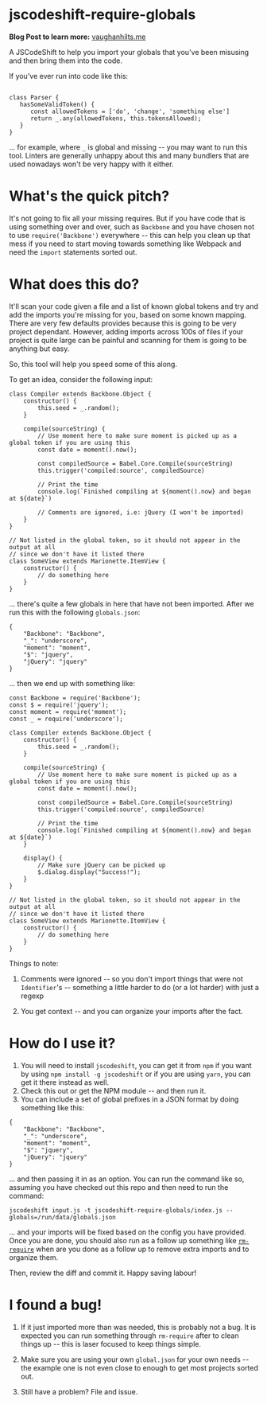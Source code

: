 # jscodeshift-require-globals
**Blog Post to learn more:** [vaughanhilts.me](http://vaughanhilts.me/2018/04/13/automating-adding-missing-require-statements-for-globals-using-jscodeshift.html)

A JSCodeShift to help you import your globals that you've been misusing and then bring them into the code. 

If you've ever run into code like this:

```

class Parser {
   hasSomeValidToken() {
      const allowedTokens = ['do', 'change', 'something else']
      return _.any(allowedTokens, this.tokensAllowed);
   }
}

```
... for example, where `_` is global and missing -- you may want to run this tool. Linters are generally unhappy about this and many bundlers that
are used nowadays won't be very happy with it either. 

# What's the quick pitch?

It's not going to fix all your missing requires. But if you have code that is using something over and over, such as `Backbone` and you have chosen not to use `require('Backbone')` everywhere -- this can help you clean up that mess if you need to start moving towards something like Webpack and need the `import` statements sorted out. 

# What does this do?

It'll scan your code given a file and a list of known global tokens and try and add the imports you're missing for you, based on some known mapping. There are very few defaults provides because this is going to be very project dependant. However, adding imports across 100s of files if your project is quite large can be painful and scanning for them is going to be anything but easy.

So, this tool will help you speed some of this along.

To get an idea, consider the following input:

```
class Compiler extends Backbone.Object {
    constructor() {
        this.seed = _.random();
    }

    compile(sourceString) {
        // Use moment here to make sure moment is picked up as a global token if you are using this
        const date = moment().now();

        const compiledSource = Babel.Core.Compile(sourceString)
        this.trigger('compiled:source', compiledSource)

        // Print the time
        console.log(`Finished compiling at ${moment().now} and began at ${date}`)
        
        // Comments are ignored, i.e: jQuery (I won't be imported)   
    }
}

// Not listed in the global token, so it should not appear in the output at all
// since we don't have it listed there
class SomeView extends Marionette.ItemView {
    constructor() {
        // do something here
    }
}
```

... there's quite a few globals in here that have not been imported. After we run this with the following `globals.json`:

```
{
    "Backbone": "Backbone",
    "_": "underscore",
    "moment": "moment",
    "$": "jquery",
    "jQuery": "jquery"
}
```

... then we end up with something like:

```
const Backbone = require('Backbone');
const $ = require('jquery');
const moment = require('moment');
const _ = require('underscore');

class Compiler extends Backbone.Object {
    constructor() {
        this.seed = _.random();
    }

    compile(sourceString) {
        // Use moment here to make sure moment is picked up as a global token if you are using this
        const date = moment().now();

        const compiledSource = Babel.Core.Compile(sourceString)
        this.trigger('compiled:source', compiledSource)

        // Print the time
        console.log(`Finished compiling at ${moment().now} and began at ${date}`)
    }

    display() {
        // Make sure jQuery can be picked up
        $.dialog.display("Success!");
    }
}

// Not listed in the global token, so it should not appear in the output at all
// since we don't have it listed there
class SomeView extends Marionette.ItemView {
    constructor() {
        // do something here
    }
}
```

Things to note:

1. Comments were ignored -- so you don't import things that were not `Identifier`'s -- something a little harder to do (or a lot harder) with just a regexp

2. You get context -- and you can organize your imports after the fact.

# How do I use it?

1. You will need to install `jscodeshift`, you can get it from `npm` if you want by using `npm install -g jscodeshift` or if you are using `yarn`, you can get it there instead as well.
2. Check this out or get the NPM module -- and then run it. 
3. You can include a set of global prefixes in a JSON format by doing something like this:

```
{
    "Backbone": "Backbone",
    "_": "underscore",
    "moment": "moment",
    "$": "jquery",
    "jQuery": "jquery"
}
```

... and then passing it in as an option. You can run the command like so, assuming you have checked out this repo and then need to run the command:

`jscodeshift input.js -t jscodeshift-require-globals/index.js --globals=/run/data/globals.json`

... and your imports will be fixed based on the config you have provided. Once you are done, you should also run as a follow up something like [`rm-require`](https://github.com/cpojer/js-codemod/blob/master/transforms/rm-requires.js) when are you done as a follow up to remove extra imports and to organize them.

Then, review the diff and commit it. Happy saving labour!

# I found a bug!

1. If it just imported more than was needed, this is probably not a bug. It is expected you can run something through `rm-require` after to clean things up -- this is laser focused to keep things simple. 

2. Make sure you are using your own `global.json` for your own needs -- the example one is not even close to enough to get most projects sorted out.

3. Still have a problem? File and issue. 
